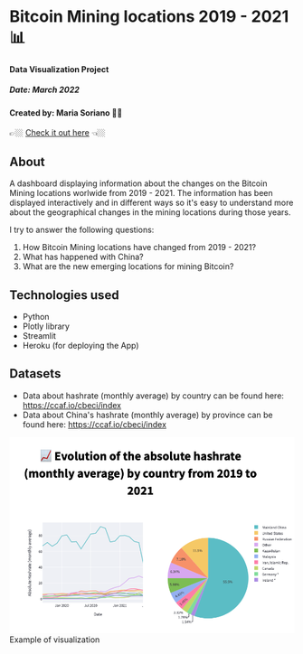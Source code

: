 # Bitcoin Mining locations 2019 - 2021 📊
#### Data Visualization Project
##### Date: March 2022
#### Created by: Maria Soriano 👋🏼


👉🏼 [Check it out here](https://miningviz.herokuapp.com) 👈🏼


## About
A dashboard displaying information about the changes on the Bitcoin Mining locations worlwide from 2019 - 2021. The information has been displayed interactively and in different ways so it's easy to understand more about the geographical changes in the mining locations during those years.

I try to answer the following questions:
1. How Bitcoin Mining locations have changed from 2019 - 2021?
2. What has happened with China?
3. What are the new emerging locations for mining Bitcoin?

## Technologies used
* Python
* Plotly library
* Streamlit
* Heroku (for deploying the App)

## Datasets
* Data about hashrate (monthly average) by country can be found here: https://ccaf.io/cbeci/index
* Data about China's hashrate (monthly average) by province can be found here: https://ccaf.io/cbeci/index


![Screenshot](screenshot.png)
Example of visualization
